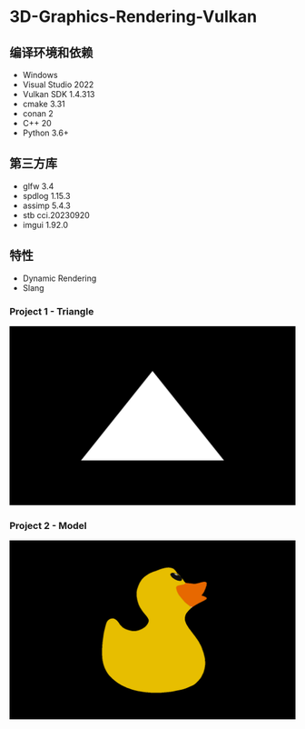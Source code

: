 # 3D-Graphics-Rendering-Vulkan

## 编译环境和依赖
* Windows
* Visual Studio 2022
* Vulkan SDK 1.4.313
* cmake 3.31
* conan 2
* C++ 20
* Python 3.6+

## 第三方库
* glfw 3.4
* spdlog 1.15.3
* assimp 5.4.3
* stb cci.20230920
* imgui 1.92.0

## 特性
* Dynamic Rendering
* Slang

### Project 1 - Triangle
![](https://github.com/jgw2000/3D-Graphics-Rendering-Vulkan/blob/main/project1/triangle.png)

### Project 2 - Model
![](https://github.com/jgw2000/3D-Graphics-Rendering-Vulkan/blob/main/project2/model.png)